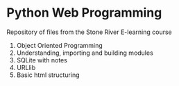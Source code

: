 # Python Web Programming

Repository of files from the Stone River E-learning course

1.  Object Oriented Programming
2.  Understanding, importing and building modules
3.  SQLite with notes
4.  URLlib
5.  Basic html structuring
